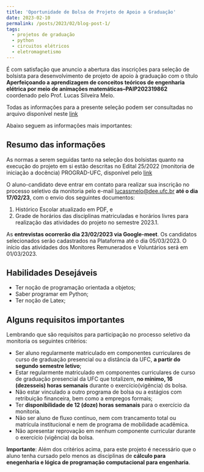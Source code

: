 ```yaml
---
title: 'Oportunidade de Bolsa de Projeto de Apoio a Graduação'
date: 2023-02-10
permalink: /posts/2023/02/blog-post-1/
tags:
  - projetos de graduação
  - python
  - circuitos elétricos
  - eletromagnetismo
---
```


É com satisfação que anuncio a abertura das inscrições para seleção de bolsista para desenvolvimento de projeto de apoio à graduação com o título **Aperfeiçoando a aprendizagem de conceitos teóricos de engenharia elétrica por meio de animações matemáticas–PAIP202319862** coordenado pelo Prof. Lucas Silveira Melo.

Todas as informações para a presente seleção podem ser consultadas no arquivo disponível neste [link]( https://drive.google.com/file/d/1JB22YoSUBskZ7my1qD0ESieLJnWt5gFB/view?usp=share_link)

Abaixo seguem as informações mais importantes:

## Resumo das informações

As normas a serem seguidas tanto na seleção dos bolsistas quanto na execução do projeto em si estão descritas no Edital 25/2022 (monitoria de iniciação a docência) PROGRAD-UFC, disponível pelo [link](https://prograd.ufc.br/wp-content/uploads/2022/11/edital-25-2022-selecao-projetos-apoio-a-graducao-paip-2023.pdf)

 O aluno-candidato deve entrar em contato para realizar sua inscrição no processo seletivo da monitoria pelo e-mail lucassmelo@dee.ufc.br **até o dia 17/02/23**, com o envio dos seguintes documentos:
1. Histórico Escolar atualizado em PDF, e
2. Grade de horários das disciplinas matriculadas e horários livres para realização das atividades do projeto no semestre 2023.1.

As **entrevistas ocorrerão dia 23/02/2023 via Google-meet**. Os candidatos selecionados serão cadastrados na Plataforma até o dia 05/03/2023. O início das atividades dos Monitores Remunerados e Voluntários será em 01/03/2023.

## Habilidades Desejáveis
- Ter noção de programação orientada a objetos;
- Saber programar em Python;
- Ter noção de Latex;

## Alguns requisitos importantes

Lembrando que são requisitos para participação no processo seletivo da monitoria os seguintes critérios:
- Ser aluno regularmente matriculado em componentes curriculares de curso de graduação presencial ou a distância da UFC, **a partir do segundo semestre letivo**;
- Estar regularmente matriculado em componentes curriculares de curso de graduação presencial da UFC que totalizem, **no mínimo, 16 (dezesseis) horas semanais** durante o exercício(vigência) ds bolsa.
- Não estar vinculado a outro programa de bolsa ou a estágios com retribuição financeira, bem como a empregos formais;
- Ter **disponibilidade de 12 (doze) horas semanais** para o exercício da monitoria.
- Não ser aluno de fluxo contínuo, nem com trancamento total ou matrícula institucional e nem de programa de mobilidade acadêmica.
- Não apresentar reprovação em nenhum componente curricular durante o exercício (vigência) da bolsa.

**Importante**: Além dos critérios acima, para este projeto é necessário que o aluno tenha cursado pelo menos as disciplinas de **cálculo para enegenharia e lógica de programação computacional para engenharia**.
